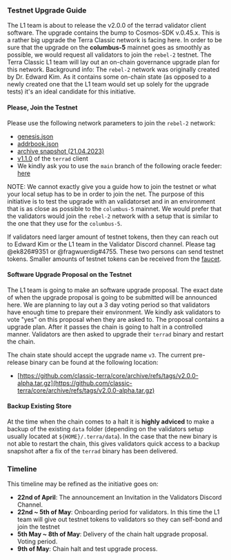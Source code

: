 
### Testnet Upgrade Guide

The L1 team is about to release the v2.0.0 of the terrad validator client software. The upgrade contains the bump to Cosmos-SDK v.0.45.x. This is a rather big upgrade the Terra Classic network is facing here. In order to be sure that the upgrade on the **columbus-5** mainnet goes as smoothly as possible, we would request all validators to join the `rebel-2` testnet. The Terra Classic L1 team will lay out an on-chain governance upgrade plan for this network. Background info: The `rebel-2` network was originally created by Dr. Edward Kim. As it contains some on-chain state (as opposed to a newly created one that the L1 team would set up solely for the upgrade tests) it's an ideal candidate for this initiative.

#### Please, Join the Testnet

Please use the following network parameters to join the `rebel-2` network:

- [genesis.json](https://network-rebel-2.s3.amazonaws.com/rebel-2/genesis.json)
- [addrbook.json](https://network-rebel-2.s3.amazonaws.com/rebel-2/addrbook.json)
- [archive snapshot (21.04.2023)](https://network-rebel-2.s3.amazonaws.com/rebel-2/archive-snapshot-21-04-2023.tar)
- [v1.1.0](https://github.com/classic-terra/core/archive/refs/tags/v1.1.0.tar.gz) of the `terrad` client
- We kindly ask you to use the `main` branch of the following oracle feeder: [here](https://github.com/classic-terra/oracle-feeder) 

NOTE: We cannot exactly give you a guide how to join the testnet or what your local setup has to be in order to join the net. The purpose of this initiative is to test the upgrade with an validatorset and in an environment that is as close as possible to the `columbus-5` mainnet. We would prefer that the validators would join the `rebel-2` network with a setup that is similar to the one that they use for the `columbus-5`.

If validators need larger amount of testnet tokens, then they can reach out to Edward Kim or the L1 team in the Validator Discord channel. Please tag @ek826#9351 or @fragwuerdig#4755. These two persons can send testnet tokens. Smaller amounts of testnet tokens can be received from the [faucet](https://faucet.terrac.dev/).

#### Software Upgrade Proposal on the Testnet

The L1 team is going to make an software upgrade proposal. The exact date of when the upgrade proposal is going to be submitted will be announced here. We are planning to lay out a 3 day voting period so that validators have enough time to prepare their environment. We kindly ask validators to vote "yes" on this proposal when they are asked to. The proposal contains a upgrade plan. After it passes the chain is going to halt in a controlled manner. Validators are then asked to upgrade their `terrad` binary and restart the chain.

The chain state should accept the upgrade name `v3`. The current pre-release binary can be found at the following location:

- [https://github.com/classic-terra/core/archive/refs/tags/v2.0.0-alpha.tar.gz](https://github.com/classic-terra/core/archive/refs/tags/v2.0.0-alpha.tar.gz)

#### Backup Existing Store

At the time when the chain comes to a halt it is **highly adviced** to make a backup of the existing `data` folder (depending on the validators setup usually located at `${HOME}/.terra/data`). In the case that the new binary is not able to restart the chain, this gives validators quick access to a backup snapshot after a fix of the `terrad` binary has been delivered.

### Timeline

This timeline may be refined as the initiative goes on:

- **22nd of April**: The announcement an Invitation in the Validators Discord Channel.
- **22nd ~ 5th of May**: Onboarding period for validators. In this time the L1 team will give out testnet tokens to validators so they can self-bond and join the testnet
- **5th May ~ 8th of May**: Delivery of the chain halt upgrade proposal. Voting period.
- **9th of May**: Chain halt and test upgrade process.

